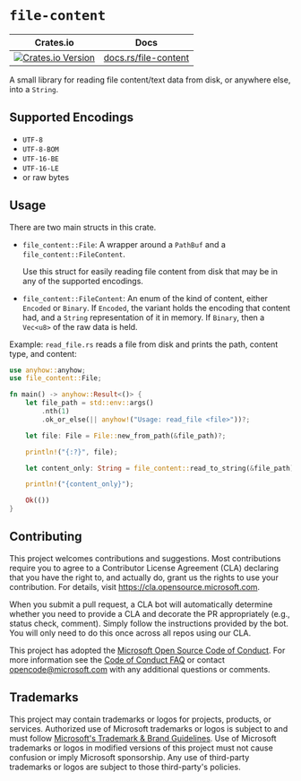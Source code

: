 # `file-content` 

| Crates.io | Docs |
|-----------|------|
[![Crates.io Version](https://img.shields.io/crates/v/file-content?style=for-the-badge&color=blue)](https://crates.io/crates/file-content) | [docs.rs/file-content](https://docs.rs/file-content/latest/file_content/) |

A small library for reading file content/text data from disk, or anywhere else, into a `String`.

## Supported Encodings
* `UTF-8`
* `UTF-8-BOM`
* `UTF-16-BE`
* `UTF-16-LE`
* or raw bytes

## Usage

There are two main structs in this crate.
* `file_content::File`: A wrapper around a `PathBuf` and a `file_content::FileContent`.
  
  Use this struct for easily reading file content from disk that may be in any of the supported encodings.

* `file_content::FileContent`: An enum of the kind of content, either `Encoded` or `Binary`. If `Encoded`, the variant holds the encoding that content had, and a `String` representation of it in memory. If `Binary`, then a `Vec<u8>` of the raw data is held.

Example: `read_file.rs` reads a file from disk and prints the path, content type, and content:
```rust
use anyhow::anyhow;
use file_content::File;

fn main() -> anyhow::Result<()> {
    let file_path = std::env::args()
        .nth(1)
        .ok_or_else(|| anyhow!("Usage: read_file <file>"))?;

    let file: File = File::new_from_path(&file_path)?;

    println!("{:?}", file);

    let content_only: String = file_content::read_to_string(&file_path)?;

    println!("{content_only}");

    Ok(())
}
```

## Contributing

This project welcomes contributions and suggestions.  Most contributions require you to agree to a Contributor License Agreement (CLA) declaring that you have the right to, and actually do, grant us the rights to use your contribution. For details, visit https://cla.opensource.microsoft.com.

When you submit a pull request, a CLA bot will automatically determine whether you need to provide a CLA and decorate the PR appropriately (e.g., status check, comment). Simply follow the instructions provided by the bot. You will only need to do this once across all repos using our CLA.

This project has adopted the [Microsoft Open Source Code of Conduct](https://opensource.microsoft.com/codeofconduct/). For more information see the [Code of Conduct FAQ](https://opensource.microsoft.com/codeofconduct/faq/) or contact [opencode@microsoft.com](mailto:opencode@microsoft.com) with any additional questions or comments.

## Trademarks

This project may contain trademarks or logos for projects, products, or services. Authorized use of Microsoft 
trademarks or logos is subject to and must follow 
[Microsoft's Trademark & Brand Guidelines](https://www.microsoft.com/en-us/legal/intellectualproperty/trademarks/usage/general).
Use of Microsoft trademarks or logos in modified versions of this project must not cause confusion or imply Microsoft sponsorship.
Any use of third-party trademarks or logos are subject to those third-party's policies.
